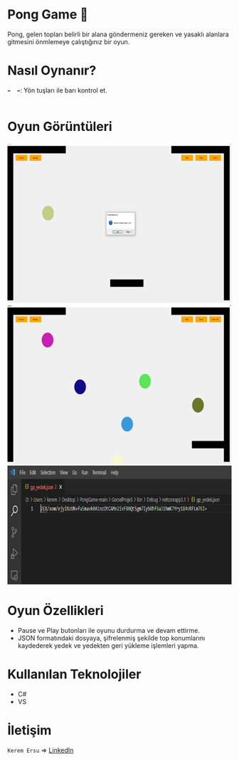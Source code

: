 # Pong Game 🏓 

Pong, gelen topları belirli bir alana göndermeniz gereken ve yasaklı alanlara gitmesini önmlemeye çalıştığınız bir oyun.

# Nasıl Oynanır?

`⬅️  ➡️`: Yön tuşları ile barı kontrol et.</br></br>

# Oyun Görüntüleri

<img src="ss/ss1.png" width="600" height="360">  <img src="ss/ss2.png" width="600" height="360"> <img src="ss/ss3.png" width="788" height="267">

# Oyun Özellikleri 

<ul>
  <li>Pause ve Play butonları ile oyunu durdurma ve devam ettirme.</li>
  <li>JSON formatındaki dosyaya, şifrelenmiş şekilde top konumlarını kaydederek yedek ve yedekten geri yükleme işlemleri yapma.</li>
</ul>

# Kullanılan Teknolojiler

<ul>
  <li>C#</li>
  <li>VS</li>
</ul>

# İletişim

`Kerem Ersu` => [LinkedIn](https://www.linkedin.com/in/kerem-ersu-0082ba194/)
